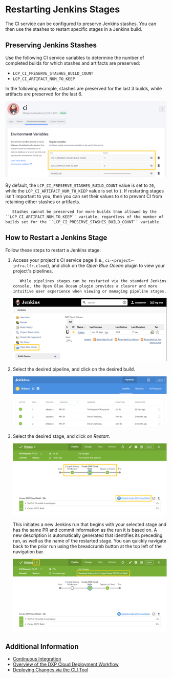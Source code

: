 # Restarting Jenkins Stages

The CI service can be configured to preserve Jenkins stashes. You can then use the stashes to restart specific stages in a Jenkins build.

## Preserving Jenkins Stashes

Use the following CI service variables to determine the number of completed builds for which stashes and artifacts are preserved:

* `LCP_CI_PRESERVE_STASHES_BUILD_COUNT`
* `LCP_CI_ARTIFACT_NUM_TO_KEEP`

In the following example, stashes are preserved for the last 3 builds, while artifacts are preserved for the last 6.

![Use these variables to determine which artifacts are preserved.](./restarting-jenkins-stages/images/01.png)

By default, the `LCP_CI_PRESERVE_STASHES_BUILD_COUNT` value is set to `20`, while the `LCP_CI_ARTIFACT_NUM_TO_KEEP` value is set to `1`. If restarting stages isn't important to you, then you can set their values to `0` to prevent CI from retaining either stashes or artifacts.

```important::
   Stashes cannot be preserved for more builds than allowed by the ``LCP_CI_ARTIFACT_NUM_TO_KEEP`` variable, regardless of the number of builds set for the ``LCP_CI_PRESERVE_STASHES_BUILD_COUNT`` variable.
```

## How to Restart a Jenkins Stage

Follow these steps to restart a Jenkins stage:

1. Access your project's CI service page (i.e., `ci-<project>-infra.lfr.cloud`), and click on the *Open Blue Ocean* plugin to view your project's pipelines.

   ```note::
      While pipelines stages can be restarted via the standard Jenkins console, the Open Blue Ocean plugin provides a clearer and more intuitive user experience when viewing or managing pipeline stages.
   ```

   ![Click on the Open Blue Ocean plugin to view your project's pipelines.](./restarting-jenkins-stages/images/02.png)

1. Select the desired pipeline, and click on the desired build.

   ![Click on the build with the stage you want to restart.](./restarting-jenkins-stages/images/03.png)

1. Select the desired stage, and click on *Restart*.

   ![Select the desired stage, and click on Restart.](./restarting-jenkins-stages/images/04.png)

   This initiates a new Jenkins run that begins with your selected stage and has the same PR and commit information as the run it is based on. A new description is automatically generated that identifies its preceding run, as well as the name of the restarted stage. You can quickly navigate back to the prior run using the breadcrumb button at the top left of the navigation bar.

   ![This runs a new build based on the build you selected.](./restarting-jenkins-stages/images/05.png)

## Additional Information

* [Continuous Integration](../platform-services/continuous-integration.md)
* [Overview of the DXP Cloud Deployment Workflow](./overview-of-the-dxp-cloud-deployment-workflow.md)
* [Deploying Changes via the CLI Tool](./deploying-changes-via-the-cli-tool.md)
